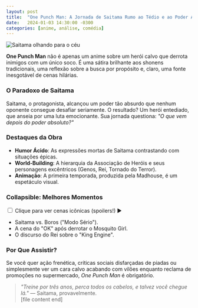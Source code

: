 ```yaml
---
layout: post  
title:  "One Punch Man: A Jornada de Saitama Rumo ao Tédio e ao Poder Absoluto"  
date:   2024-01-03 14:30:00 -0300  
categories: [anime, análise, comédia]  
---  
```


![Saitama olhando para o céu](https://i.imgur.com/HjCgXRW.gif)  

**One Punch Man** não é apenas um anime sobre um herói calvo que derrota inimigos com um único soco. É uma sátira brilhante aos shonens tradicionais, uma reflexão sobre a busca por propósito e, claro, uma fonte inesgotável de cenas hilárias.  

### O Paradoxo de Saitama  
Saitama, o protagonista, alcançou um poder tão absurdo que nenhum oponente consegue desafiar seriamente. O resultado? Um herói entediado, que anseia por uma luta emocionante. Sua jornada questiona: *"O que vem depois do poder absoluto?"*  

### Destaques da Obra  
- **Humor Ácido**: As expressões mortas de Saitama contrastando com situações épicas.  
- **World-Building**: A hierarquia da Associação de Heróis e seus personagens excêntricos (Genos, Rei, Tornado do Terror).  
- **Animação**: A primeira temporada, produzida pela Madhouse, é um espetáculo visual.  

### Collapsible: Melhores Momentos  
<div class="mw-collapsible">  
  <input id="collapsible-opm" class="mw-collapsible-toggle" type="checkbox">  
  <label for="collapsible-opm" class="mw-collapsible-header">  
    <span>Clique para ver cenas icônicas (spoilers!)</span>  
    <span class="mw-collapsible-arrow">&#9654;</span>  
  </label>  
  <div class="mw-collapsible-content">  
    <ul>  
      <li>Saitama vs. Boros ("Modo Sério").</li>  
      <li>A cena do "OK" após derrotar o Mosquito Girl.</li>  
      <li>O discurso do Rei sobre o "King Engine".</li>  
    </ul>  
  </div>  
</div>  

### Por Que Assistir?  
Se você quer ação frenética, críticas sociais disfarçadas de piadas ou simplesmente ver um cara calvo acabando com vilões enquanto reclama de promoções no supermercado, *One Punch Man* é obrigatório.  

> *"Treine por três anos, perca todos os cabelos, e talvez você chegue lá."* — Saitama, provavelmente.  
[file content end]  